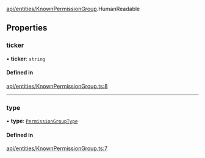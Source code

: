 [api/entities/KnownPermissionGroup](../../../../Modules/API/Entities/KnownPermissionGroup.md).HumanReadable

## Properties

### ticker

• **ticker**: `string`

#### Defined in

[api/entities/KnownPermissionGroup.ts:8](https://github.com/PolymeshAssociation/polymesh-sdk/blob/15be87e8/src/api/entities/KnownPermissionGroup.ts#L8)

___

### type

• **type**: [`PermissionGroupType`](../../../../Enums/Types/PermissionGroupType.md)

#### Defined in

[api/entities/KnownPermissionGroup.ts:7](https://github.com/PolymeshAssociation/polymesh-sdk/blob/15be87e8/src/api/entities/KnownPermissionGroup.ts#L7)
